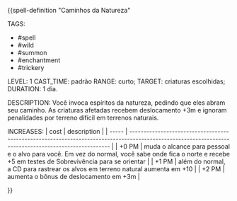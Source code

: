 {{spell-definition "Caminhos da Natureza"

TAGS:
- #spell
- #wild
- #summon
- #enchantment
- #trickery

LEVEL: 1
CAST_TIME: padrão
RANGE: curto;
TARGET: criaturas escolhidas;
DURATION: 1 dia.

DESCRIPTION:
Você invoca espíritos da natureza, pedindo que eles abram seu caminho. As criaturas afetadas recebem deslocamento +3m e ignoram penalidades por terreno difícil em terrenos naturais.

INCREASES:
| cost  | description                                                                                                                                           |
| ----- | ----------------------------------------------------------------------------------------------------------------------------------------------------- |
| +0 PM | muda o alcance para pessoal e o alvo para você. Em vez do normal, você sabe onde fica o norte e recebe +5 em testes de Sobrevivência para se orientar |
| +1 PM | além do normal, a CD para rastrear os alvos em terreno natural aumenta em +10                                                                         |
| +2 PM | aumenta o bônus de deslocamento em +3m                                                                                                                |

}}